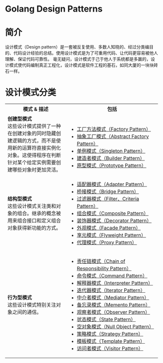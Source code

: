 Golang Design Patterns
====

# 简介
设计模式（Design pattern）是一套被反复使用、多数人知晓的、经过分类编目的、代码设计经验的总结。使用设计模式是为了可重用代码、让代码更容易被他人理解、保证代码可靠性。 毫无疑问，设计模式于己于他人于系统都是多赢的，设计模式使代码编制真正工程化，设计模式是软件工程的基石，如同大厦的一块块砖石一样。

# 设计模式分类
<table>
  <tbody>
    <tr>
      <th width="40%">模式 &amp; 描述</th>
      <th>包括</th>
    </tr>
    <tr>
      <td><b>创建型模式</b><br>这些设计模式提供了一种在创建对象的同时隐藏创建逻辑的方式，而不是使用新的运算符直接实例化对象。这使得程序在判断针对某个给定实例需要创建哪些对象时更加灵活。
      </td>
      <td>
        <ul>
          <li><a href="src/creational/factory-method">工厂方法模式（Factory Pattern）</a></li>
          <li><a href="src/creational/abstract-factory">抽象工厂模式（Abstract Factory Pattern）</a></li>
          <li><a href="src/creational/singleton">单例模式（Singleton Pattern）</a></li>
          <li><a href="src/creational/builder">建造者模式（Builder Pattern）</a></li>
          <li><a href="src/creational/prototype">原型模式（Prototype Pattern）</a></li>
        </ul>
      </td>
    </tr>
    <tr>
      <td><b>结构型模式</b><br>这些设计模式关注类和对象的组合。继承的概念被用来组合接口和定义组合对象获得新功能的方式。</td>
      <td>
        <ul>
          <li><a href="adapter_pattern/adapter.md">适配器模式（Adapter Pattern）</a></li>
          <li><a href="bridge.md">桥接模式（Bridge Pattern）</a></li>
          <li><a href="filter.md">过滤器模式（Filter、Criteria Pattern）</a></li>
          <li><a href="composite.md">组合模式（Composite Pattern）</a></li>
          <li><a href="decorator.md">装饰器模式（Decorator Pattern）</a></li>
          <li><a href="facade.md">外观模式（Facade Pattern）</a></li>
          <li><a href="flyweight.md">享元模式（Flyweight Pattern）</a></li>
          <li><a href="proxy.md">代理模式（Proxy Pattern）</a></li>
        </ul>
      </td>
    </tr>
    <tr>
      <td><b>行为型模式</b><br>这些设计模式特别关注对象之间的通信。</td><td>
      <ul>
        <li><a href="responsibility_pattern/responsibility_pattern.md">责任链模式（Chain of Responsibility Pattern）</a></li>
        <li><a href="command.md">命令模式（Command Pattern）</a></li>
        <li><a href="interpreter.md">解释器模式（Interpreter Pattern）</a></li>
        <li><a href="iterator.md">迭代器模式（Iterator Pattern）</a></li>
        <li><a href="mediator.md">中介者模式（Mediator Pattern）</a></li>
        <li><a href="memento.md">备忘录模式（Memento Pattern）</a></li>
        <li><a href="observer_pattern\Observer.md">观察者模式（Observer Pattern）</a></li>
        <li><a href="state.md">状态模式（State Pattern）</a></li>
        <li><a href="null-object.md">空对象模式（Null Object Pattern）</a></li>
        <li><a href="strategy.md">策略模式（Strategy Pattern）</a></li>
        <li><a href="template_pattern/Template_Pattern.md">模板模式（Template Pattern）</a></li>
        <li><a href="visitor.md">访问者模式（Visitor Pattern）</a></li>
      </ul>
      </td>
    </tr>
  </tbody>
</table>
